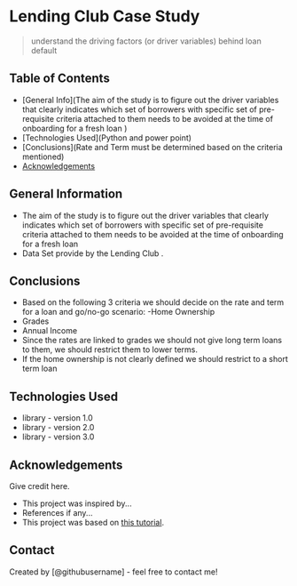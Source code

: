 # Lending Club Case Study
> understand the driving factors (or driver variables) behind loan default


## Table of Contents
* [General Info](The aim of the study is to figure out the driver variables that clearly indicates which set of borrowers with specific set of pre-requisite criteria attached to them needs to be avoided at the time of onboarding for a fresh loan
)
* [Technologies Used](Python and power point)
* [Conclusions](Rate and Term must be determined based on the criteria mentioned)
* [Acknowledgements](#acknowledgements)

<!-- You can include any other section that is pertinent to your problem -->

## General Information
- The aim of the study is to figure out the driver variables that clearly indicates which set of borrowers with specific set of pre-requisite criteria attached to them needs to be avoided at the time of onboarding for a fresh loan
- Data Set provide by the Lending Club .

<!-- You don't have to answer all the questions - just the ones relevant to your project. -->

## Conclusions
- Based on the following 3 criteria we should decide on the rate and term for a loan and go/no-go scenario:
 -Home Ownership
 - Grades
 - Annual Income
- Since the rates are linked to grades we should not give long term loans to them, we should restrict them to lower terms.
 - If the home ownership is not clearly defined we should restrict to a short term loan


<!-- You don't have to answer all the questions - just the ones relevant to your project. -->


## Technologies Used
- library - version 1.0
- library - version 2.0
- library - version 3.0

<!-- As the libraries versions keep on changing, it is recommended to mention the version of library used in this project -->

## Acknowledgements
Give credit here.
- This project was inspired by...
- References if any...
- This project was based on [this tutorial](https://www.example.com).


## Contact
Created by [@githubusername] - feel free to contact me!


<!-- Optional -->
<!-- ## License -->
<!-- This project is open source and available under the [... License](). -->

<!-- You don't have to include all sections - just the one's relevant to your project -->
